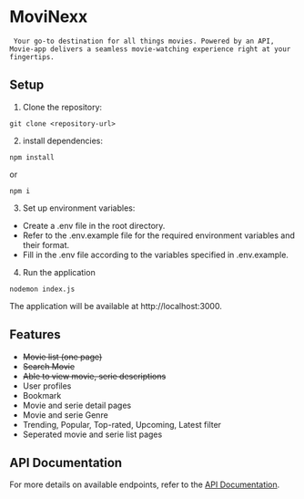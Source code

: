 # MoviNexx

     Your go-to destination for all things movies. Powered by an API, Movie-app delivers a seamless movie-watching experience right at your fingertips.

## Setup

1. Clone the repository:

```
git clone <repository-url>
```

2. install dependencies:

```
npm install
```

or

```
npm i
```

3. Set up environment variables:

- Create a .env file in the root directory.
- Refer to the .env.example file for the required environment variables and their format.
- Fill in the .env file according to the variables specified in .env.example.

4. Run the application

```
nodemon index.js
```

The application will be available at http://localhost:3000.

## Features

- ~~Movie list (one page)~~
- ~~Search Movie~~
- ~~Able to view movie, serie descriptions~~
- User profiles
- Bookmark
- Movie and serie detail pages
- Movie and serie Genre
- Trending, Popular, Top-rated, Upcoming, Latest filter
- Seperated movie and serie list pages

## API Documentation

For more details on available endpoints, refer to the [API Documentation](./docs/api.md).
